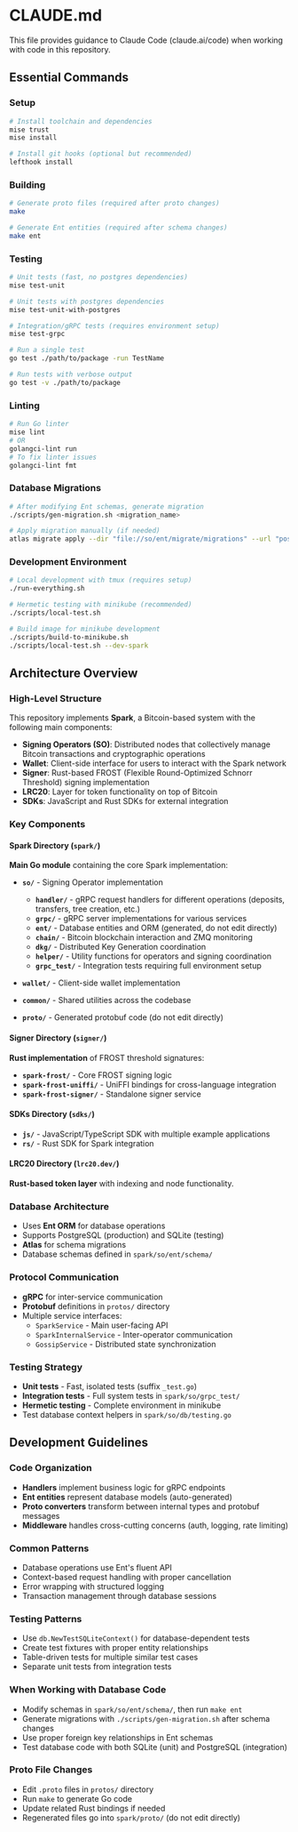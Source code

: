 # CLAUDE.md

This file provides guidance to Claude Code (claude.ai/code) when working with code in this repository.

## Essential Commands

### Setup
```bash
# Install toolchain and dependencies
mise trust
mise install

# Install git hooks (optional but recommended)
lefthook install
```

### Building
```bash
# Generate proto files (required after proto changes)
make

# Generate Ent entities (required after schema changes)
make ent
```

### Testing
```bash
# Unit tests (fast, no postgres dependencies)
mise test-unit

# Unit tests with postgres dependencies
mise test-unit-with-postgres

# Integration/gRPC tests (requires environment setup)
mise test-grpc

# Run a single test
go test ./path/to/package -run TestName

# Run tests with verbose output
go test -v ./path/to/package
```

### Linting
```bash
# Run Go linter
mise lint
# OR
golangci-lint run
# To fix linter issues
golangci-lint fmt
```

### Database Migrations
```bash
# After modifying Ent schemas, generate migration
./scripts/gen-migration.sh <migration_name>

# Apply migration manually (if needed)
atlas migrate apply --dir "file://so/ent/migrate/migrations" --url "postgresql://127.0.0.1:5432/sparkoperator_0?sslmode=disable"
```

### Development Environment
```bash
# Local development with tmux (requires setup)
./run-everything.sh

# Hermetic testing with minikube (recommended)
./scripts/local-test.sh

# Build image for minikube development
./scripts/build-to-minikube.sh
./scripts/local-test.sh --dev-spark
```

## Architecture Overview

### High-Level Structure
This repository implements **Spark**, a Bitcoin-based system with the following main components:

- **Signing Operators (SO)**: Distributed nodes that collectively manage Bitcoin transactions and cryptographic operations
- **Wallet**: Client-side interface for users to interact with the Spark network
- **Signer**: Rust-based FROST (Flexible Round-Optimized Schnorr Threshold) signing implementation
- **LRC20**: Layer for token functionality on top of Bitcoin
- **SDKs**: JavaScript and Rust SDKs for external integration

### Key Components

#### Spark Directory (`spark/`)
**Main Go module** containing the core Spark implementation:

- **`so/`** - Signing Operator implementation
  - **`handler/`** - gRPC request handlers for different operations (deposits, transfers, tree creation, etc.)
  - **`grpc/`** - gRPC server implementations for various services
  - **`ent/`** - Database entities and ORM (generated, do not edit directly)
  - **`chain/`** - Bitcoin blockchain interaction and ZMQ monitoring
  - **`dkg/`** - Distributed Key Generation coordination
  - **`helper/`** - Utility functions for operators and signing coordination
  - **`grpc_test/`** - Integration tests requiring full environment setup

- **`wallet/`** - Client-side wallet implementation
- **`common/`** - Shared utilities across the codebase
- **`proto/`** - Generated protobuf code (do not edit directly)

#### Signer Directory (`signer/`)
**Rust implementation** of FROST threshold signatures:
- **`spark-frost/`** - Core FROST signing logic
- **`spark-frost-uniffi/`** - UniFFI bindings for cross-language integration
- **`spark-frost-signer/`** - Standalone signer service

#### SDKs Directory (`sdks/`)
- **`js/`** - JavaScript/TypeScript SDK with multiple example applications
- **`rs/`** - Rust SDK for Spark integration

#### LRC20 Directory (`lrc20.dev/`)
**Rust-based token layer** with indexing and node functionality.

### Database Architecture
- Uses **Ent ORM** for database operations
- Supports PostgreSQL (production) and SQLite (testing)
- **Atlas** for schema migrations
- Database schemas defined in `spark/so/ent/schema/`

### Protocol Communication
- **gRPC** for inter-service communication
- **Protobuf** definitions in `protos/` directory
- Multiple service interfaces:
  - `SparkService` - Main user-facing API
  - `SparkInternalService` - Inter-operator communication
  - `GossipService` - Distributed state synchronization

### Testing Strategy
- **Unit tests** - Fast, isolated tests (suffix `_test.go`)
- **Integration tests** - Full system tests in `spark/so/grpc_test/`
- **Hermetic testing** - Complete environment in minikube
- Test database context helpers in `spark/so/db/testing.go`

## Development Guidelines

### Code Organization
- **Handlers** implement business logic for gRPC endpoints
- **Ent entities** represent database models (auto-generated)
- **Proto converters** transform between internal types and protobuf messages
- **Middleware** handles cross-cutting concerns (auth, logging, rate limiting)

### Common Patterns
- Database operations use Ent's fluent API
- Context-based request handling with proper cancellation
- Error wrapping with structured logging
- Transaction management through database sessions

### Testing Patterns
- Use `db.NewTestSQLiteContext()` for database-dependent tests
- Create test fixtures with proper entity relationships
- Table-driven tests for multiple similar test cases
- Separate unit tests from integration tests

### When Working with Database Code
- Modify schemas in `spark/so/ent/schema/`, then run `make ent`
- Generate migrations with `./scripts/gen-migration.sh` after schema changes
- Use proper foreign key relationships in Ent schemas
- Test database code with both SQLite (unit) and PostgreSQL (integration)

### Proto File Changes
- Edit `.proto` files in `protos/` directory
- Run `make` to generate Go code
- Update related Rust bindings if needed
- Regenerated files go into `spark/proto/` (do not edit directly)
